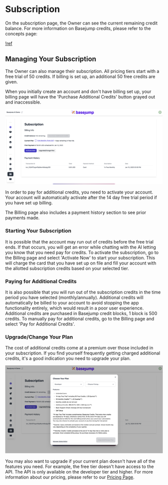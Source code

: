 # Subscription

On the subscription page, the Owner can see the current remaining credit balance. For more information on Basejump credits, please refer to the concepts page:

[!ref](/getting-started/concepts.md)

## Managing Your Subscription

The Owner can also manage their subscription. All pricing tiers start with a free trial of 50 credits. If billing is set up, an additional 50 free credits are given.

When you initially create an account and don't have billing set up, your billing page will have the 'Purchase Additional Credits' button grayed out and inaccessible.

![The Billing page](/images/subscription/subscription_page.png)

In order to pay for additional credits, you need to activate your account. Your account will automatically activate after the 14 day free trial period if you have set up billing.

The Billing page also includes a payment history section to see prior payments made.

### Starting Your Subscription

It is possible that the account may run out of credits before the free trial ends. If that occurs, you will get an error while chatting with the AI letting you know that you need pay for credits. To activate the subscription, go to the Billing page and select 'Activate Now' to start your subscription. This will charge the card that you have set up on file and fill your account with the allotted subscription credits based on your selected tier.

### Paying for Additional Credits

It is also possible that you will run out of the subscription credits in the time period you have selected (monthly/annually). Additional credits will automatically be billed to your account to avoid stopping the app functionality entirely, which would result in a poor user experience. Additional credits are purchased in Basejump credit blocks, 1 block is 500 credits. To manually pay for additional credits, go to the Billing page and select 'Pay for Additional Credits'.

### Upgrade/Change Your Plan

The cost of additional credits come at a premium over those included in your subscription. If you find yourself frequently getting charged additional credits, it's a good indication you need to upgrade your plan.

![Upgrading your plan](/images/subscription/upgrade_plan.png)

You may also want to upgrade if your current plan doesn't have all of the features you need. For example, the free tier doesn't have access to the API. The API is only available on the developer tier and higher. For more information about our pricing, please refer to our [Pricing Page](https://basejump.ai/pricing).
